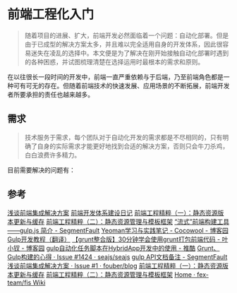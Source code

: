 <!-- 2015-03-02 -->
# 前端工程化入门
> 随着项目的进展、扩大，前端开发必然面临着一个问题：自动化部署。但是由于已成型的解决方案太多，并且难以完全适用自身的开发体系，因此很容易迷失在凌乱的选择中。本文便是为了解决在刚开始接触自动化部署时遇到的各种困惑，并试图梳理清楚在选择运用时最根本的需求和原则。

在以往很长一段时间的开发中，前端一直严重依赖与于后端，乃至前端角色都是一种可有可无的存在。但随着前端技术的快速发展、应用场景的不断拓展，前端开发者所要承担的责任也越来越多。

## 需求
> 技术服务于需求，每个团队对于自动化开发的需求都是不尽相同的，只有明确了自身的实际需求才能更好地找到合适的解决方案，否则只会牛刀杀鸡，白白浪费许多精力。

目前需要解决的问题有：



## 参考
[浅谈前端集成解决方案](https://github.com/fouber/blog/issues/1)
[前端开发体系建设日记](https://github.com/fouber/blog/issues/2)
[前端工程精粹（一）：静态资源版本更新与缓存](http://www.infoq.com/cn/articles/front-end-engineering-and-performance-optimization-part1)
[前端工程精粹（二）：静态资源管理与模板框架](http://www.infoq.com/cn/articles/front-end-engineering-and-performance-optimization-part2)
[“流式”前端构建工具——gulp.js 简介 - SegmentFault](http://segmentfault.com/blog/nightire/1190000000435599)
[Yeoman学习与实践笔记 - Cocowool - 博客园](http://www.cnblogs.com/cocowool/archive/2013/03/09/2952003.html)
[Gulp开发教程（翻译）](http://www.w3ctech.com/topic/134)
[【grunt整合版】30分钟学会使用grunt打包前端代码 - 叶小钗 - 博客园](http://www.cnblogs.com/yexiaochai/p/3603389.html)
[gulp自动化任务脚本在HybridApp开发中的使用 - 推酷](http://www.tuicool.com/articles/QNRrayv)
[Grunt、Gulp构建的心得 · Issue #1424 · seajs/seajs](https://github.com/seajs/seajs/issues/1424)
[gulp API文档备注 - SegmentFault](http://segmentfault.com/blog/liangyi/1190000002408159)
[浅谈前端集成解决方案 · Issue #1 · fouber/blog](https://github.com/fouber/blog/issues/1)
[前端工程精粹（一）：静态资源版本更新与缓存](http://www.infoq.com/cn/articles/front-end-engineering-and-performance-optimization-part1)
[前端工程精粹（二）：静态资源管理与模板框架](http://www.infoq.com/cn/articles/front-end-engineering-and-performance-optimization-part2)
[Home · fex-team/fis Wiki](https://github.com/fex-team/fis/wiki)